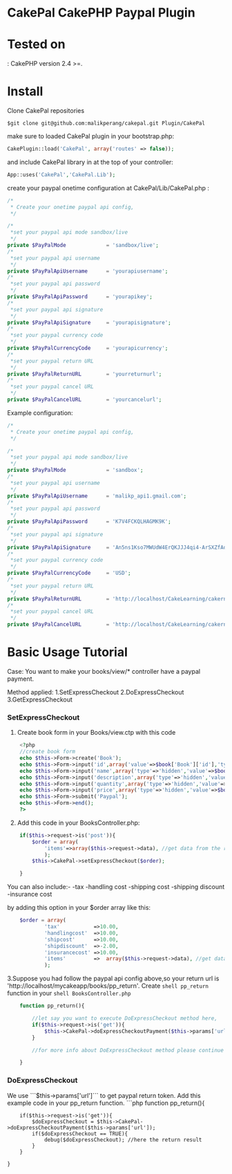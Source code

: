 <h1>CakePal CakePHP Paypal Plugin </h1>

<h1>Tested on</h1>:
CakePHP version 2.4 >=.

<h1>Install</h1>
Clone CakePal repositories

```shell
$git clone git@github.com:malikperang/cakepal.git Plugin/CakePal
```

make sure to loaded CakePal plugin in your bootstrap.php:

```php
CakePlugin::load('CakePal', array('routes' => false));
```

and include CakePal library in at the top of your controller:

```php 
App::uses('CakePal','CakePal.Lib');
```

create your paypal onetime configuration at CakePal/Lib/CakePal.php :

```php
/* 
 * Create your onetime paypal api config,
 */

/*
 *set your paypal api mode sandbox/live
 */
private $PayPalMode 			= 'sandbox/live'; 
/*
 *set your paypal api username
 */
private $PayPalApiUsername 		= 'yourapiusername';
/*
 *set your paypal api password
 */
private $PayPalApiPassword 		= 'yourapikey';
/*
 *set your paypal api signature
 */
private $PayPalApiSignature 	= 'yourapisignature';
/*
 *set your paypal currency code
 */
private $PayPalCurrencyCode 	= 'yourapicurrency';
/*
 *set your paypal return URL
 */
private $PayPalReturnURL 		= 'yourreturnurl'; 
/*
 *set your paypal cancel URL
 */
private $PayPalCancelURL 		= 'yourcancelurl'; 
```

Example configuration:
```php
/* 
 * Create your onetime paypal api config,
 */

/*
 *set your paypal api mode sandbox/live
 */
private $PayPalMode 			= 'sandbox'; 
/*
 *set your paypal api username
 */
private $PayPalApiUsername 		= 'malikp_api1.gmail.com';
/*
 *set your paypal api password
 */
private $PayPalApiPassword 		= 'K7V4FCKQLHAGMK9K';
/*
 *set your paypal api signature
 */
private $PayPalApiSignature 	= 'An5ns1Kso7MWUdW4ErQKJJJ4qi4-ArSXZfAdR7eZYEqEDQsFq3Z5LW31';
/*
 *set your paypal currency code
 */
private $PayPalCurrencyCode 	= 'USD';
/*
 *set your paypal return URL
 */
private $PayPalReturnURL 		= 'http://localhost/CakeLearning/cakernd/posts/pp_success/'; 
/*
 *set your paypal cancel URL
 */
private $PayPalCancelURL 		= 'http://localhost/CakeLearning/cakernd/post/'; 
```

<h1>Basic Usage Tutorial</h1>

Case: You want to make your books/view/* controller have a paypal payment.

Method applied:
1.SetExpressCheckout
2.DoExpressCheckout
3.GetExpressCheckout

<h3>SetExpressCheckout</h3>

1. Create book form in your Books/view.ctp with this code
```php
	<?php 
	//create book form
	echo $this->Form->create('Book');
	echo $this->Form->input('id',array('value'=>$book['Book']['id'],'type'=>'hidden'));
	echo $this->Form->input('name',array('type'=>'hidden','value'=>$book['Book']['title']));
	echo $this->Form->input('description',array('type'=>'hidden','value'=>$book['Book']['description']));
	echo $this->Form->input('quantity',array('type'=>'hidden','value'=>$book['Book']['quantity']));
	echo $this->Form->input('price',array('type'=>'hidden','value'=>$book['Book']['price']));
	echo $this->Form->submit('Paypal');
	echo $this->Form->end();
	?>
```

2. Add this code in your BooksController.php:
```php
	if($this->request->is('post')){
		$order = array(
			'items'=>array($this->request->data), //get data from the request data
			);
		$this->CakePal->setExpressCheckout($order);

	}
```



You can also include:-
-tax
-handling cost
-shipping cost
-shipping discount
-insurance cost

by adding this option in your $order array like this:
```php
	$order = array(
			'tax'		  	=>10.00,
			'handlingcost'	=>10.00,
			'shipcost'	  	=>10.00,
			'shipdiscount'	=>-2.00,
			'insurancecost' =>10.00,
			'items'			=>	array($this->request->data), //get data from the request data
			);
```


3.Suppose you had follow the paypal api config above,so your return url is 'http://localhost/mycakeapp/books/pp_return'.
Create ```shell
pp_return``` function in your ```shell
BooksController.php```
```php
	function pp_return(){

		//let say you want to execute DoExpressCheckout method here,
		if($this->request->is('get')){
			$this->CakePal->doExpressCheckoutPayment($this->params['url']);
		}

		//for more info about DoExpressCheckout method please continue scrolling.

	}
```

<h3>DoExpressCheckout</h3>
We use ```$this->params['url']``` to get paypal return token.
Add this example code in your pp_return function.
```php
	function pp_return(){

		if($this->request->is('get')){
			$doExpressCheckout = $this->CakePal->doExpressCheckoutPayment($this->params['url']);
			if($doExpressCheckout == TRUE){
				debug($doExpressCheckout); //here the return result
			}
		}

	}
```



